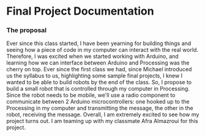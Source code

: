 # Final Project Documentation

### The proposal

Ever since this class started, I have been yearning for building things and seeing how a piece of code in my computer can interact with the real world. 
Therefore, I was excited when we started working with Arduino, and learning how we can interface between Arduino and Processing was the cherry on top.
Ever since the first class we had, since Michael introduced us the syllabus to us, highlighting some sample final projects, I knew I wanted to be able to build robots by the end of the class.
So, I propose to build a small robot that is controlled through my computer in Processing. Since the robot needs to be mobile, we'll use a radio component to communicate between 2 Arduino microcontrollers: one hooked up to the Processing in my computer and transmitting the message, the other in the robot, receiving the message. Overall, I am extremely excited to see how my project turns out. I am teaming up with my classmate Afra Almazroui for this project.
